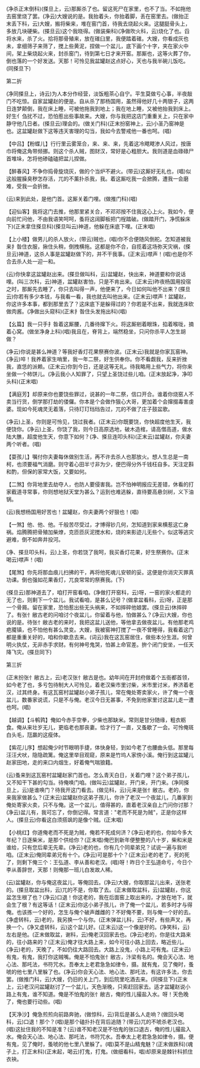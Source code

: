 <!-- { "loadSidebar": true } -->
(净杀正末倒科)(搽旦上，云)那厮杀了也。留这死尸在家里，也不了当。不如拖他去窑里烧了罢。(净云)大嫂说的是。我抬着头，你抬着脚，丢在窑里去。(做抬正末丢下科，云)大嫂，搬将柴来，堆在窑门首，待我去烧起火来。这腿脡骨头上，多放几块硬柴。(搽旦云)这个我晓得。(做装柴科)(净做吹火科，云)烧化了也。舀将水来，杀了火。拾将那骨殖来，放在碓臼里，我便踏着碓。大嫂，你看成灰也未，拿细筛子来筛了，搅上些黄泥，捏做一个盆儿，底下画个十字，夹在家火中间，架上柴烧起火来，封杀窑门，待到第七日才来开窑。那厮也，这等火葬了你，倒也落的一个好发送。天那！可怜见我盆罐赵这点好心，天也与我半碗儿饭吃。(同搽旦下)

第二折

(净同搽旦上，诗云)为人本分作经营，淡饭粗茶心自宁。平生莫做亏心事，半夜敲门不吃惊。自家盆罐赵的便是。自从杀了那杨国用，虽然得他好几十两银子，这两日连梦颠倒，我在床上睡，可被他拖我到地上；我在地上睡，又被他抬我到床上。好生亻刍扰不过，恐怕惹出些事故来。大嫂，你与我把这店门重重关上，只在家中静守他几日者。(搽旦云)理会的。(做关门科)(正末扮窑神上，云)小圣乃窑神是也。这盆罐赵做下这等违天害理的勾当，我如今去警戒他一番也呵。(唱)

【中吕】【粉蝶儿】行行里云雾笼合，来、来、来，先着这冷飕飕渗人风过，按唐巾将俺这角带频挪。则这个杀人贼，图财汉，常好是心粗胆大。我则道是血碌碌尸首堆垛，怎将他碜磕磕把盆儿捏做。

【醉春风】不争你捣骨旋烧灰，做的个当炉不避火。(带云)这厮好无礼也，(唱)似这般腥臊臭秽怎存活，兀的不薰扑杀我，我。着这厮吃我一会掀腾，遭我一会磨难，受我一会折挫。

(云)来到此处，是他门首。这厮关着门哩。(做推门科)(唱)

【迎仙客】我将这门去推，他那里紧关合，不邓邓按不住我这心上火。我如今，便向前忙问他，不由我语笑呵呵，蚤将这阔脚板把门桯踏破。(做踏开门，净慌躲床下)(正末拿住搽旦科)(搽旦叫云)神道，他躲在床底下哩。(正末唱)

【上小楼】做男儿的杀人放火，(带云)贼也，(唱)你不合便随风倒舵。怎知道被我来扌昝住衣服，揪住头稍，倒拽横拖。这都是你不合，自揽着这场弥天灾祸，(搽旦云)神道，这杀人事是盆罐赵做下的，并不干我事。(正末云)噤声！(唱)也是你不合去杀人处一迎一和。

(云)你快拿这盆罐赵出来。(搽旦做叫科，云)盆罐赵，快出来，神道要和你说话哩。(叫三次科，云)神道，盆罐赵害怕，只是不肯出来。(正末云)昨夜杨国用投宿之时，那厮先去睡了，你只去叫得一声，他便来了，今日如何叫他不出来？(搽旦云)你若有多少本钱，与我看一看，我也就去叫他出来。(正末云)噤声！盆罐赵，你这许多本事，都到那里去了？这床底下是躲得过的？你若是不出来，我就连床砍做肉酱。(净做出头窥科)(正末扌昝住头发拖出科)(唱)

【幺篇】我一只手扌昝着这厮腰，几番待撺下火。将这厮剜着眼珠，掐着喉咙，摘着心窝。(做坐净身上科)(唱)我且在，脊背上，端然稳坐，只问你杀平人怎生胡做？

(净云)你说是甚么神道？等我好香灯花果祭赛你波。(正末云)我就是你家瓦窑神。(净云)啐！我养着家生哨里，我一年二祭，好生供奉你。你不看觑我，反来折挫我，直恁的派赖。(正末云)你到今日，还是这等无礼。待我略用上些气力，将你来坐做一个柿饼儿。(净云我小人知罪了，只望上圣饶过些儿咱。(正末放起净，净叩头科)(正末唱)

【满庭芳】却原来你也要饶些罪过，说甚的一年二祭，信口开合。谁着你烧窑人不卖当行货，倒学那打劫的偻儸。你本是个会做作狠心大哥，更加着个会撺掇毒害虔婆。现如今死魂灵无着落，只待玎玎珰珰告过，兀的不做了庄子鼓盆歌。

(净云)上圣，你则是可怜见，饶过我者。(正末云)你既要饶，你快超度他生天，我便饶你。(净云)上圣，你饶了我，则今日高原选地，破木造棺，请高僧高道，做水陆大醮，超度他生天，你意下如何？(净、搽旦连叩头科)(正末云)盆罐赵，你夫妻两个听者。(唱)

【耍孩儿】嘱付你夫妻每休做别生活，再不许去杀人也那放火。想人生总是一南柯，也须要福气消磨。则守着心田半寸非为少，便巴得分外千钱枉自多。天注定斟和酌，但保的家常大饭，又要如何。

【二煞】你背地里去劫夺人，也防人要侵害我。岂不怕神明报应无差错，休看的打家截道寻常事，你则想地狱天堂为甚么？运到也难逃躲，直待要高悬剑树，义下油锅。

(云)我想杨国用好苦也！盆罐赵，你夫妻两个好狠也！(唱)

【一煞】他、他、他。千般苦尽受过，才博得钞几何，怎知道到家来横惹这亡身祸。焰腾腾把骨殖加柴燎，克匝匝灰泥搅水和，烧的来影迹儿无些个。似这等逃灾避难，倒不如奔井投河。

(净、搽旦叩头科，云)上圣，你若饶了我呵，我买香灯花果，好生祭赛你。(正末喝云)噤声！(唱)

【尾煞】你先将那血痕儿扫拂的干，再将他死魂儿安顿的妥。这便是你消灾灭罪真功课。倒也强如花果香灯，兀良常常的祭赛我。(下)

(搽旦云)那神道去了，咱打开窑看咱。(净做打开窑科，云)呀，一窑的家火都走的无了也，则剩下一个盆儿。我试看咱，是甚么记号？(做拿盆看科，云)呀，正是那一个骨屑。留在家里，恐怕惹出些无头祸来，不如摔碎他娘罢。(搽旦云)休摔碎了。有张忄敝古老的问咱讨个夜盆儿，你留着与他，怕做甚么？(净云)大嫂，你也说的是。待张忄敝古老的来时，我把这盆儿送他，等他拿去做夜盆儿。有他那老鸡疤魇镇，也不怕他有甚么灵变。大嫂，我被窑神打搅了一夜不曾睡得，我看着这门都是重重关好的，咱和你歇息去来。(词云)我在这瓦窑居住，做些本分生涯。何曾明火执仗，无非赤手求财。有何神号鬼哭，怕甚上命官差。拚个闭门安坐，一任天降飞灾。(搽旦同下)

第三折

(正末扮张忄敝古上，云)老汉张忄敝古是也。幼年间在开封府做着个五衙都首领，如今老了也，多亏包待制大人可怜见，着老汉柴市里讨柴，米市里讨米，养济着老汉，过其终身。有这瓦窑村盆罐赵小弟子孩儿，常在俺处寄卖家火，许了俺一个夜盆儿，数番家说谎，只是不与俺。老汉今日无甚事，不免到他家里讨这盆儿走一遭也呵。(唱)

【越调】【斗鹌鹑】俺如今赤手空拳，少柴也那缺米。常则是甘分随缘，粗衣粝食。俺从来壮岁无儿，更临老也那丧妻。恰才行了一直，又蚤歇了一会。可怜俺斑白头毛，尫羸的这瘦体。

【紫花儿序】想起俺少时节眼明手捷，体快身轻，到如今老了也腰曲头低。那里每汪汪犬吠，隐隐疏篱。俺这里举目观窥，原来是竹坞人家傍小溪。俺行到这盆罐儿赵家田地，走的来口内烟生，好着俺气喘狼籍。

(云)蚤来到这瓦窑村盆罐赵家门首也。怎么青天白日，关着门哩？这个弟子孩儿，又不知干下甚的勾当。待俺唤门咱。(做叫云)盆罐赵，开门来，开门来。(净同搽旦上，云)是谁唤门？待我开这门看去。(做见科，云)元来是张忄敝古。老的，你来我家做甚么？(正末云)盆罐赵你这弟子孩儿，你许了老汉一个夜盆儿，几番家到俺处寄家火卖，只不与俺。这一个盆儿，值得甚的，直着老汉亲自上门问你讨那？(净云)盆儿有，我可忘了，你倒记得。常言道："老而不死是为贼"，正是你这样人。(搽旦云)你看这白须搭飒的是像个贼。(正末唱)

【小桃红】你道俺老而不死是为贼，俺若不死成何济？(净云)老的也，你如今多大年纪？日逐柴米，是那个供给你？(正末唱)俺巴到新年便整整的八十岁，柴和米是谁给，只有您后辈无先辈。(净云)老的也，你有几个同辈弟兄？试说一遍与我听咱。(正末云)俺同辈弟兄有十个。(净云)可是那十个？(正末云)老的老了，死的死了，则剩下俺三个：王弘道、李从善和老汉。(唱)呀！昨日个王弘道命亏，今日个李从善辞世，天那！则俺那一班儿白发故人稀。

(云)盆罐赵，你与俺这夜盆儿，等俺回去。(净云)大嫂，你取那盆儿出来，送张老的。(搽旦取盆出科，云)兀的不是，你取了去。(正末做取盆科，云)盆罐赵，你这盆怎生根了也？(净云)口退！你这老的，我在后面窑上取出来的，才放在地下，就会生了根？有这等话！(正末云)你这小弟子孩儿，许了俺一个盆儿，若多时才与得俺。也该拣一个好的，怎生与俺个破声雌雌的？不好俺不要，则与俺一个好的去。(净虚转科，云)老的，我另换一个与你。(正末弹盆儿科，云)不好，有些声叉，再换一个。(净又虚转科，云)这个盆儿好。(正末云)这一个像是好的。(净笑科，云)左右是他。(正末做取盆，谢科，云)俺老汉回家去也。(净云)老的，你是往大路来的，往小路来的？(正末云)俺才往大路上来，如今可往小路上回去，略近些儿。(净云)老的，天晚了，不如仍往大路回去。大路上没鬼，小路上可有鬼。(正末云)有鬼，有鬼，我打你这贼嘴。俺是不怕鬼张忄敝古，汴梁有名的。俺会天心法、地心法、那吒法，书符咒水。吾奉太上老君急急如律令，摄。就有鬼，见了俺时，蚤唬的他七里八里躲了也。(净云)你会天心法、地心法、那吒法，有这许多法，你去罢。(做推门科，云)大嫂，仍旧的关上门，到后院里吃酒去来。(同搽旦下)(正末上，云)老汉问盆罐赵讨了一个盆儿，天色渐晚，只索赶回家去。适才盆罐赵说小路上有鬼，谁不知道。俺是不怕鬼的张忄敝古，俺的性儿撮盐入水。呀！天色晚了，俺也要行动些。(唱)

【天净沙】俺急煎煎向前路奔驰，(做惊科，云)背后是甚么人走响？(做回头喝科，云)口退！那个？(唱)是那个磕扑扑在背后追随？(带云)兀的不唬杀老汉也。(唱)这扯住我的不知是准？(云)谁不知老汉是不怕鬼的张口退古，俺的性儿撮盐入水。俺会天心法、地心法、那吒法，书符咒水。吾奉太上老君急急如律令，摄。便有鬼，见了俺时，蚤唬的他七里八里躲了。(唱)莫不是山精鬼魅？(正末做跌科)(魂子上，打正末科)(正末起，喝云)打鬼，打鬼。(做细看科，唱)却原来是棘针科抓住衣袂。

